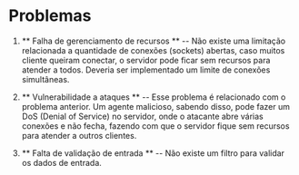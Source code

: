 # Problemas

1. ** Falha de gerenciamento de recursos **
  -- Não existe uma limitação relacionada a quantidade de conexões (sockets) abertas, caso muitos cliente queiram conectar, o servidor pode ficar sem recursos para atender a todos. Deveria ser implementado um limite de conexões simultâneas.

2. ** Vulnerabilidade a ataques **
  -- Esse problema é relacionado com o problema anterior. Um agente malicioso, sabendo disso, pode fazer um DoS (Denial of Service) no servidor, onde o atacante abre várias conexões e não fecha, fazendo com que o servidor fique sem recursos para atender a outros clientes.

3. ** Falta de validação de entrada **
  -- Não existe um filtro para validar os dados de entrada.

